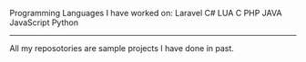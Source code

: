 Programming Languages I have worked on:
Laravel
C#
LUA
C
PHP
JAVA
JavaScript 
Python
___________________
All my reposotories are sample projects I have done in past. 
